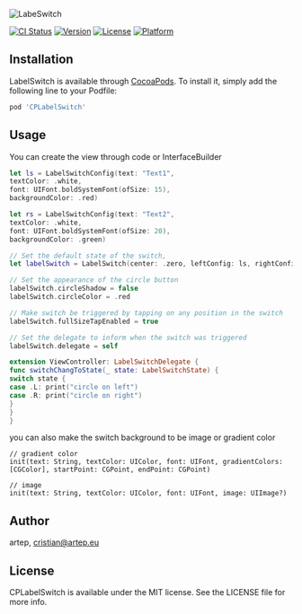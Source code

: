 ![LabeSwitch](https://github.com/Tobaloidee/LabelSwitch/blob/master/logo/logotype-a-05.png)

[![CI Status](http://img.shields.io/travis/Cookiezby/LabelSwitch.svg?style=flat)](https://travis-ci.org/Cookiezby/LabelSwitch)
[![Version](https://img.shields.io/cocoapods/v/LabelSwitch.svg?style=flat)](http://cocoapods.org/pods/LabelSwitch)
[![License](https://img.shields.io/cocoapods/l/LabelSwitch.svg?style=flat)](http://cocoapods.org/pods/LabelSwitch)
[![Platform](https://img.shields.io/cocoapods/p/LabelSwitch.svg?style=flat)](http://cocoapods.org/pods/LabelSwitch)


## Installation

LabelSwitch is available through [CocoaPods](http://cocoapods.org). To install
it, simply add the following line to your Podfile:

```ruby
pod 'CPLabelSwitch'
```

## Usage

You can create the view through code or InterfaceBuilder

```swift
let ls = LabelSwitchConfig(text: "Text1",
textColor: .white,
font: UIFont.boldSystemFont(ofSize: 15),
backgroundColor: .red)

let rs = LabelSwitchConfig(text: "Text2",
textColor: .white,
font: UIFont.boldSystemFont(ofSize: 20),
backgroundColor: .green)

// Set the default state of the switch,
let labelSwitch = LabelSwitch(center: .zero, leftConfig: ls, rightConfig: rs)

// Set the appearance of the circle button
labelSwitch.circleShadow = false
labelSwitch.circleColor = .red

// Make switch be triggered by tapping on any position in the switch
labelSwitch.fullSizeTapEnabled = true

// Set the delegate to inform when the switch was triggered
labelSwitch.delegate = self

extension ViewController: LabelSwitchDelegate {
func switchChangToState(_ state: LabelSwitchState) {
switch state {
case .L: print("circle on left")
case .R: print("circle on right")
}
}
}

```

you can also make the switch background to be image or gradient color
```
// gradient color
init(text: String, textColor: UIColor, font: UIFont, gradientColors: [CGColor], startPoint: CGPoint, endPoint: CGPoint)

// image
init(text: String, textColor: UIColor, font: UIFont, image: UIImage?)
```

## Author

artep, cristian@artep.eu

## License

CPLabelSwitch is available under the MIT license. See the LICENSE file for more info.
